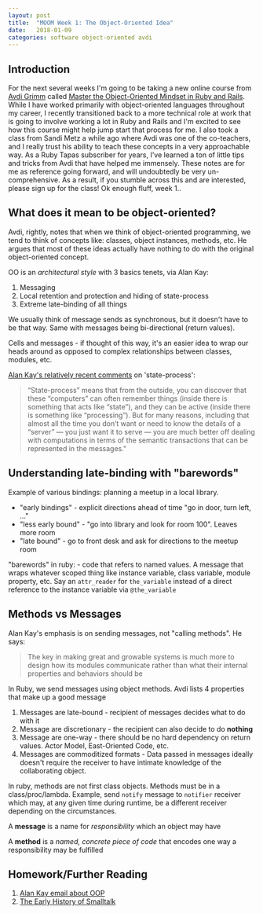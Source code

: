 ```yaml
---
layout: post
title:  "MOOM Week 1: The Object-Oriented Idea"
date:   2018-01-09
categories: software object-oriented avdi
---
```


## Introduction ##
For the next several weeks I'm going to be taking a new online course from [Avdi Grimm][avdi] called [Master the
Object-Oriented Mindset in Ruby and Rails][moom]. While I have worked primarily with object-oriented languages
throughout my career, I recently transitioned back to a more technical role at work that is going to involve working a
lot in Ruby and Rails and I'm excited to see how this course might help jump start that process for me. I also took a
class from Sandi Metz a while ago where Avdi was one of the co-teachers, and I really trust his ability to teach these
concepts in a very approachable way. As a Ruby Tapas subscriber for years, I've learned a ton of little tips and tricks
from Avdi that have helped me immensely. These notes are for me as reference going forward, and will undoubtedly be very
un-comprehensive. As a result, if you stumble across this and are interested, please sign up for the class! Ok enough fluff, week 1..


## What does it mean to be object-oriented? ##
Avdi, rightly, notes that when we think of object-oriented programming, we tend to think of concepts like: classes,
object instances, methods, etc. He argues that most of these ideas actually have nothing to do with the original
object-oriented concept.

OO is an _architectural style_ with 3 basics tenets, via Alan Kay:
1. Messaging
2. Local retention and protection and hiding of state-process
3. Extreme late-binding of all things

We usually think of message sends as synchronous, but it doesn't have to be that way. Same with messages being
bi-directional (return values).

Cells and messages - if thought of this way, it's an easier idea to wrap our heads around as opposed to complex
relationships between classes, modules, etc.

[Alan Kay's relatively recent comments][kay] on 'state-process':
> “State-process” means that from the outside, you can discover that these “computers” can often remember things (inside
> there is something that acts like “state”), and they can be active (inside there is something like “processing”). But
> for many reasons, including that almost all the time you don’t want or need to know the details of a “server” — you just
> want it to serve — you are much better off dealing with computations in terms of the semantic transactions that can be
> represented in the messages."

## Understanding late-binding with "barewords" ##
Example of various bindings: planning a meetup in a local library.
- "early bindings" - explicit directions ahead of time "go in door, turn left, ..."
- "less early bound" - "go into library and look for room 100". Leaves more room
- "late bound" - go to front desk and ask for directions to the meetup room

"barewords" in ruby: - code that refers to named values. A message that wraps whatever scoped thing like
instance variable, class variable, module property, etc. Say an `attr_reader` for `the_variable` instead of a direct reference to the
instance variable via `@the_variable`

## Methods vs Messages ##
Alan Kay's emphasis is on sending messages, not "calling methods". He says:
> The key in making great and growable systems is much more to design how its modules communicate rather than what their
> internal properties and behaviors should be

In Ruby, we send messages using object methods. Avdi lists 4 properties that make up a good message

1. Messages are late-bound - recipient of messages decides what to do with it
2. Message are discretionary - the recipient can also decide to do **nothing**
3. Message are one-way - there should be no hard dependency on return values. Actor Model, East-Oriented Code, etc.
4. Messages are commoditized formats - Data passed in messages ideally doesn't require the receiver to have intimate
   knowledge of the collaborating object.

In ruby, methods are not first class objects. Methods must be in a class/proc/lambda. Example, send `notify` message to
`notifier` receiver which may, at any given time during runtime, be a different receiver depending on the circumstances.

A **message** is a name for _responsibility_ which an object may have

A **method** is a _named, concrete piece of code_ that encodes one way a responsibility may be fulfilled

## Homework/Further Reading ##
1. [Alan Kay email about OOP][kay-oop]
2. [The Early History of Smalltalk][smalltalk]

[avdi]:https://avdi.codes/
[moom]:https://avdi.codes/moom/
[kay]:https://www.quora.com/What-does-Alan-Kay-mean-when-he-said-OOP-to-me-means-only-messaging-local-retention-and-protection-and-hiding-of-state-process-and-extreme-late-binding-of-all-things-It-can-be-done-in-Smalltalk-and-in-LISP/answer/Alan-Kay-5
[kay-oop]:http://userpage.fu-berlin.de/~ram/pub/pub_jf47ht81Ht/doc_kay_oop_en
[smalltalk]:http://worrydream.com/EarlyHistoryOfSmalltalk/
